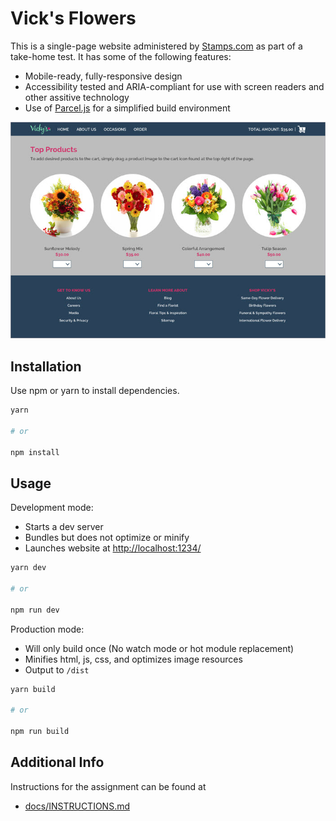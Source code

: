 # Vick's Flowers

This is a single-page website administered by [Stamps.com](Stamps.com) as part of a take-home test. It has some of the following features:

- Mobile-ready, fully-responsive design
- Accessibility tested and ARIA-compliant for use with screen readers and other assitive technology
- Use of [Parcel.js](Parcel.js) for a simplified build environment

![screenshot](./docs/screenshot.jpg)

## Installation

Use npm or yarn to install dependencies.

```sh
yarn

# or

npm install
```

## Usage

Development mode:

- Starts a dev server
- Bundles but does not optimize or minify
- Launches website at [http://localhost:1234/](http://localhost:1234/)

```sh
yarn dev

# or

npm run dev
```

Production mode:

- Will only build once (No watch mode or hot module replacement)
- Minifies html, js, css, and optimizes image resources
- Output to `/dist`

```sh
yarn build

# or

npm run build
```

## Additional Info

Instructions for the assignment can be found at

- [docs/INSTRUCTIONS.md](docs/INSTRUCTIONS.md)
